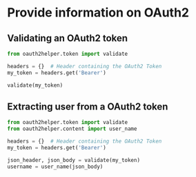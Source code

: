 # Provide information on OAuth2 #

## Validating an OAuth2 token ##

```python
from oauth2helper.token import validate

headers = {}  # Header containing the OAuth2 Token
my_token = headers.get('Bearer')

validate(my_token)
```

## Extracting user from a OAuth2 token ##

```python
from oauth2helper.token import validate
from oauth2helper.content import user_name

headers = {}  # Header containing the OAuth2 Token
my_token = headers.get('Bearer')

json_header, json_body = validate(my_token)
username = user_name(json_body)
```
